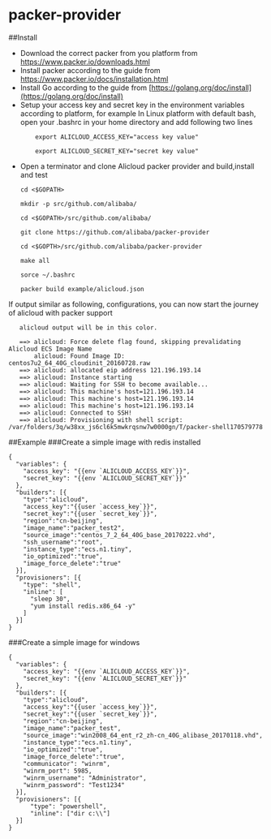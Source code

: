 # packer-provider
##Install
- Download the correct packer from you platform from https://www.packer.io/downloads.html
- Install packer according to the guide from https://www.packer.io/docs/installation.html
- Install Go according to the guide from [https://golang.org/doc/install](https://golang.org/doc/install)
- Setup your access key and secret key in the environment variables according to platform, for example In Linux platform with default bash, open your .bashrc in your home directory and add following two lines<p>
    ```aidl
        export ALICLOUD_ACCESS_KEY="access key value"
        
        export ALICLOUD_SECRET_KEY="secret key value"
     ```
- Open a terminator and clone Alicloud packer provider and build,install and test<p>
  ```
  cd <$GOPATH>
  
  mkdir -p src/github.com/alibaba/
  
  cd <$GOPATH>/src/github.com/alibaba/
  
  git clone https://github.com/alibaba/packer-provider
  
  cd <$GOPTH>/src/github.com/alibaba/packer-provider
    
  make all
  
  sorce ~/.bashrc
  
  packer build example/alicloud.json
  ```
 If output similar as following, configurations, you can now start the journey of alicloud with packer support
 ```
    alicloud output will be in this color.
    
    ==> alicloud: Force delete flag found, skipping prevalidating Alicloud ECS Image Name
        alicloud: Found Image ID: centos7u2_64_40G_cloudinit_20160728.raw
    ==> alicloud: allocated eip address 121.196.193.14
    ==> alicloud: Instance starting
    ==> alicloud: Waiting for SSH to become available...
    ==> alicloud: This machine's host=121.196.193.14
    ==> alicloud: This machine's host=121.196.193.14
    ==> alicloud: This machine's host=121.196.193.14
    ==> alicloud: Connected to SSH!
    ==> alicloud: Provisioning with shell script: /var/folders/3q/w38xx_js6cl6k5mwkrqsnw7w0000gn/T/packer-shell170579778
```
##Example
###Create a simple image with redis installed
```
{
  "variables": {
    "access_key": "{{env `ALICLOUD_ACCESS_KEY`}}",
    "secret_key": "{{env `ALICLOUD_SECRET_KEY`}}"
  },
  "builders": [{
    "type":"alicloud",
    "access_key":"{{user `access_key`}}",
    "secret_key":"{{user `secret_key`}}",
    "region":"cn-beijing",
    "image_name":"packer_test2",
    "source_image":"centos_7_2_64_40G_base_20170222.vhd",
    "ssh_username":"root",
    "instance_type":"ecs.n1.tiny",
    "io_optimized":"true",
    "image_force_delete":"true"
  }],
  "provisioners": [{
    "type": "shell",
    "inline": [
      "sleep 30",
      "yum install redis.x86_64 -y"
    ]
  }]
}

```
###Create a simple image for windows
```aidl
{
  "variables": {
    "access_key": "{{env `ALICLOUD_ACCESS_KEY`}}",
    "secret_key": "{{env `ALICLOUD_SECRET_KEY`}}"
  },
  "builders": [{
    "type":"alicloud",
    "access_key":"{{user `access_key`}}",
    "secret_key":"{{user `secret_key`}}",
    "region":"cn-beijing",
    "image_name":"packer_test",
    "source_image":"win2008_64_ent_r2_zh-cn_40G_alibase_20170118.vhd",
    "instance_type":"ecs.n1.tiny",
    "io_optimized":"true",
    "image_force_delete":"true",
    "communicator": "winrm",
    "winrm_port": 5985,
    "winrm_username": "Administrator",
    "winrm_password": "Test1234"
  }],
  "provisioners": [{
      "type": "powershell",
      "inline": ["dir c:\\"]
  }]
}

```
##
